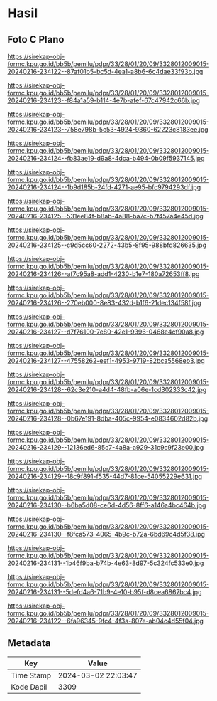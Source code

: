 # Hasil

## Foto C Plano

https://sirekap-obj-formc.kpu.go.id/bb5b/pemilu/pdpr/33/28/01/20/09/3328012009015-20240216-234122--87af01b5-bc5d-4ea1-a8b6-6c4dae33f93b.jpg

https://sirekap-obj-formc.kpu.go.id/bb5b/pemilu/pdpr/33/28/01/20/09/3328012009015-20240216-234123--f84a1a59-b114-4e7b-afef-67c47942c66b.jpg

https://sirekap-obj-formc.kpu.go.id/bb5b/pemilu/pdpr/33/28/01/20/09/3328012009015-20240216-234123--758e798b-5c53-4924-9360-62223c8183ee.jpg

https://sirekap-obj-formc.kpu.go.id/bb5b/pemilu/pdpr/33/28/01/20/09/3328012009015-20240216-234124--fb83ae19-d9a8-4dca-b494-0b09f5937145.jpg

https://sirekap-obj-formc.kpu.go.id/bb5b/pemilu/pdpr/33/28/01/20/09/3328012009015-20240216-234124--1b9d185b-24fd-4271-ae95-bfc9794293df.jpg

https://sirekap-obj-formc.kpu.go.id/bb5b/pemilu/pdpr/33/28/01/20/09/3328012009015-20240216-234125--531ee84f-b8ab-4a88-ba7c-b7f457a4e45d.jpg

https://sirekap-obj-formc.kpu.go.id/bb5b/pemilu/pdpr/33/28/01/20/09/3328012009015-20240216-234125--c9d5cc60-2272-43b5-8f95-988bfd826635.jpg

https://sirekap-obj-formc.kpu.go.id/bb5b/pemilu/pdpr/33/28/01/20/09/3328012009015-20240216-234126--af7c95a8-add1-4230-b1e7-180a72653ff8.jpg

https://sirekap-obj-formc.kpu.go.id/bb5b/pemilu/pdpr/33/28/01/20/09/3328012009015-20240216-234126--270eb000-8e83-432d-b1f6-21dec134f58f.jpg

https://sirekap-obj-formc.kpu.go.id/bb5b/pemilu/pdpr/33/28/01/20/09/3328012009015-20240216-234127--d7f76100-7e80-42e1-9396-0468e4cf90a8.jpg

https://sirekap-obj-formc.kpu.go.id/bb5b/pemilu/pdpr/33/28/01/20/09/3328012009015-20240216-234127--47558262-eef1-4953-9719-82bca5568eb3.jpg

https://sirekap-obj-formc.kpu.go.id/bb5b/pemilu/pdpr/33/28/01/20/09/3328012009015-20240216-234128--62c3e210-a4d4-48fb-a06e-1cd302333c42.jpg

https://sirekap-obj-formc.kpu.go.id/bb5b/pemilu/pdpr/33/28/01/20/09/3328012009015-20240216-234128--0b67e191-8dba-405c-9954-e0834602d82b.jpg

https://sirekap-obj-formc.kpu.go.id/bb5b/pemilu/pdpr/33/28/01/20/09/3328012009015-20240216-234129--12136ed6-85c7-4a8a-a929-31c9c9f23e00.jpg

https://sirekap-obj-formc.kpu.go.id/bb5b/pemilu/pdpr/33/28/01/20/09/3328012009015-20240216-234129--18c9f891-f535-44d7-81ce-54055229e631.jpg

https://sirekap-obj-formc.kpu.go.id/bb5b/pemilu/pdpr/33/28/01/20/09/3328012009015-20240216-234130--b6ba5d08-ce6d-4d56-8ff6-a146a4bc464b.jpg

https://sirekap-obj-formc.kpu.go.id/bb5b/pemilu/pdpr/33/28/01/20/09/3328012009015-20240216-234130--f8fca573-4065-4b9c-b72a-6bd69c4d5f38.jpg

https://sirekap-obj-formc.kpu.go.id/bb5b/pemilu/pdpr/33/28/01/20/09/3328012009015-20240216-234131--1b46f9ba-b74b-4e63-8d97-5c324fc533e0.jpg

https://sirekap-obj-formc.kpu.go.id/bb5b/pemilu/pdpr/33/28/01/20/09/3328012009015-20240216-234131--5defd4a6-71b9-4e10-b95f-d8cea6867bc4.jpg

https://sirekap-obj-formc.kpu.go.id/bb5b/pemilu/pdpr/33/28/01/20/09/3328012009015-20240216-234122--6fa96345-9fc4-4f3a-807e-ab04c4d55f04.jpg


## Metadata

| Key        | Value               |
| ---------- | ------------------- |
| Time Stamp | 2024-03-02 22:03:47 |
| Kode Dapil | 3309                |



